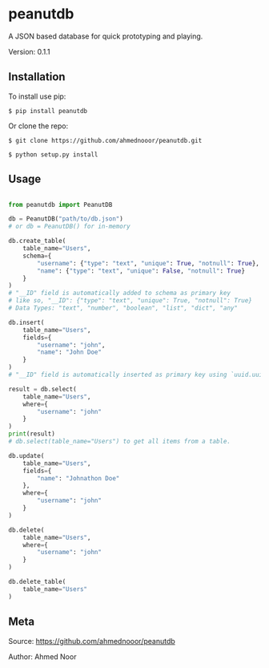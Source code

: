peanutdb
===============================

A JSON based database for quick prototyping and playing.

Version: 0.1.1

Installation
------------

To install use pip:

    $ pip install peanutdb


Or clone the repo:

    $ git clone https://github.com/ahmednooor/peanutdb.git
    
    $ python setup.py install

Usage
-----
```python

from peanutdb import PeanutDB

db = PeanutDB("path/to/db.json")
# or db = PeanutDB() for in-memory

db.create_table(
    table_name="Users",
    schema={
        "username": {"type": "text", "unique": True, "notnull": True},
        "name": {"type": "text", "unique": False, "notnull": True}
    }
)
# "__ID" field is automatically added to schema as primary key
# like so, "__ID": {"type": "text", "unique": True, "notnull": True}
# Data Types: "text", "number", "boolean", "list", "dict", "any"

db.insert(
    table_name="Users",
    fields={
        "username": "john",
        "name": "John Doe"
    }
)
# "__ID" field is automatically inserted as primary key using `uuid.uuid4()`

result = db.select(
    table_name="Users",
    where={
        "username": "john"
    }
)
print(result)
# db.select(table_name="Users") to get all items from a table.

db.update(
    table_name="Users",
    fields={
        "name": "Johnathon Doe"
    },
    where={
        "username": "john"
    }
)

db.delete(
    table_name="Users",
    where={
        "username": "john"
    }
)

db.delete_table(
    table_name="Users"
)

```

Meta
----
Source: https://github.com/ahmednooor/peanutdb

Author: Ahmed Noor